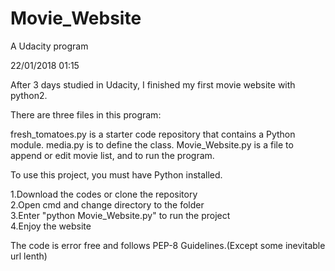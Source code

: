 # Movie_Website
A Udacity program

22/01/2018 01:15

After 3 days studied in Udacity, I finished my first movie website with python2.

There are three files in this program:

fresh_tomatoes.py is a starter code repository that contains a Python module.
media.py is to define the class.
Movie_Website.py is a file to append or edit movie list, and to run the program.

To use this project, you must have Python installed.

1.Download the codes or clone the repository   
2.Open cmd and change directory to the folder   
3.Enter "python Movie_Website.py" to run the project   
4.Enjoy the website   

The code is error free and follows PEP-8 Guidelines.(Except some inevitable url lenth)
